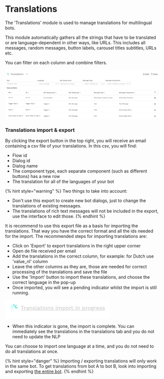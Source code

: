 # Translations

The 'Translations' module is used to manage translations for multilingual bots. 

This module automatically gathers all the strings that have to be translated or are language-dependent in other ways, like URLs. This includes all messages, random messages, button labels, carousel titles subtitles, URLs etc.

You can filter on each column and combine filters.

![](../../.gitbook/assets/image%20%28513%29.png)

### Translations import & export

By clicking the export button in the top right, you will receive an email containing a csv file of your translations. In this csv, you will find:

* Flow id
* Dialog id
* Dialog name
* The component type, each separate component \(such as different buttons\) has a new row
* The translation for all of the languages of your bot

{% hint style="warning" %}
Two things to take into account:

* Don't use this export to create new bot dialogs, just to change the translations of existing messages. 
* The translations of rich text messages will not be included in the export, use the interface to edit those.
{% endhint %}

It is recommend to use this export file as a basis for importing the translations. That way you have the correct format and all the ids needed for the import. The recommended steps for importing translations are:

* Click on 'Export' to export translations in the right upper corner
* Open de file received per email 
* Add the translations in the correct column, for example: for Dutch use 'value\_nl' column
* Leave the other columns as they are, those are needed for correct processing of the translations and save the file 
* Use the 'Import' button to import these translations, and choose the correct language in the pop-up
* Once imported, you will see a pending indicator whilst the import is still running.

![](../../.gitbook/assets/image%20%28515%29.png)

     

* When this indicator is gone, the import is complete. You can immediately see the translations in the translations tab and you do not need to update the NLP

You can choose to import one language at a time, and you do not need to do all translations at once. 

{% hint style="danger" %}
Importing / exporting translations will only work in the same bot. To get translations from bot A to bot B, look into importing and exporting [the entire bot](https://docs.chatlayer.ai/bot-answers/settings#bot-import-export).
{% endhint %}







